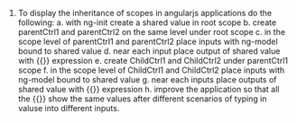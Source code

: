1. To display the inheritance of scopes in angularjs applications do the following:
 a. with ng-init create a shared value in root scope
 b. create parentCtrl1 and parentCtrl2 on the same level under root scope
 c. in the scope level of parentCtrl1 and parentCtrl2 place inputs with ng-model bound to shared value
 d. near each input place output of shared value with {{}} expression
 e. create ChildCtrl1 and ChildCtrl2 under parentCtrl1 scope
 f. in the scope level of ChildCtrl1 and ChildCtrl2 place inputs with ng-model bound to shared value
 g. near each inputs place outputs of shared value with {{}} expression
 h. improve the application so that all the {{}} show the same values after different scenarios of typing in valuse into different inputs.